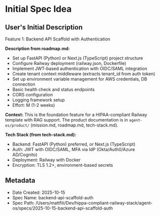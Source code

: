 # Initial Spec Idea

## User's Initial Description

Feature 1: Backend API Scaffold with Authentication

**Description from roadmap.md:**
- Set up FastAPI (Python) or Next.js (TypeScript) project structure
- Configure Railway deployment (railway.json, Dockerfile)
- Implement JWT-based authentication with OIDC/SAML integration
- Create tenant context middleware (extracts tenant_id from auth token)
- Set up environment variable management for AWS credentials, DB connection
- Basic health check and status endpoints
- CORS configuration
- Logging framework setup
- Effort: M (1-2 weeks)

**Context:**
This is the foundation feature for a HIPAA-compliant Railway template with RAG support. The product documentation is in `agent-os/product/` (mission.md, roadmap.md, tech-stack.md).

**Tech Stack (from tech-stack.md):**
- Backend: FastAPI (Python) preferred, or Next.js (TypeScript)
- Auth: JWT with OIDC/SAML, MFA via IdP (Okta/Auth0/Azure AD/Cognito)
- Deployment: Railway with Docker
- Encryption: TLS 1.2+, environment-based secrets

## Metadata
- Date Created: 2025-10-15
- Spec Name: backend-api-scaffold-auth
- Spec Path: /Users/mattfili/Dev/hippa-compliant-railway-stack/agent-os/specs/2025-10-15-backend-api-scaffold-auth
